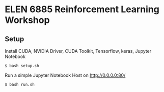 # ELEN 6885 Reinforcement Learning Workshop

## Setup
Install CUDA, NVIDIA Driver, CUDA Toolkit, Tensorflow, keras, Jupyter Notebook
```
$ bash setup.sh
```
Run a simple Jupyter Notebook Host on http://0.0.0.0:80/
```
$ bash run.sh
```
